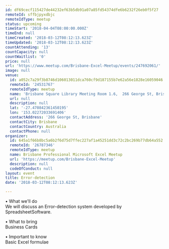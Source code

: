 ```yaml
---
id: df69cecf115427de44232ef63b5db91a07a85fd54374dfe6b6232f26eb0f5f27
remoteId: sffbjpyxdbjc
remoteIdType: meetup
status: upcoming
timeStart: '2018-04-04T08:00:00.000Z'
timeEnd: null
timeCreated: '2018-03-12T08:12:13.623Z'
timeUpdated: '2018-03-12T08:12:13.623Z'
countAttending: '13'
countCapacity: null
countWaitlist: '0'
price: null
url: 'https://www.meetup.com/Brisbane-Excel-Meetup/events/247692061/'
image: null
venue:
  id: a052c7a29f3b8746d106013011dca760cf9d187155b7e62a56e1828e16059046
  remoteId: '24531767'
  remoteIdType: meetup
  name: 'Brisbane Square Library Meeting Room 1.6,  266 George St, Brisbane'
  url: null
  description: null
  lat: '-27.470842361450195'
  lon: '153.02272033691406'
  contactAddress: '266 George St, Brisbane'
  contactCity: Brisbane
  contactCountry: Australia
  contactPhone: null
organizer:
  id: 645a1f66b8bc5a6b2f6d75d7ffec227af1a45251dd3c72c2bc269b77db64a552
  remoteId: '26787346'
  remoteIdType: meetup
  name: Brisbane Professional Microsoft Excel Meetup
  url: 'https://meetup.com/Brisbane-Excel-Meetup'
  description: null
  codeOfConduct: null
layout: event
title: Error-detection
date: '2018-03-12T08:12:13.623Z'

---
```

<p>• What we'll do<br/>We will discuss an Error-detection system developed by SpreadsheetSoftware.</p> <p>• What to bring<br/>Business Cards</p> <p>• Important to know<br/>Basic Excel formulae</p>
